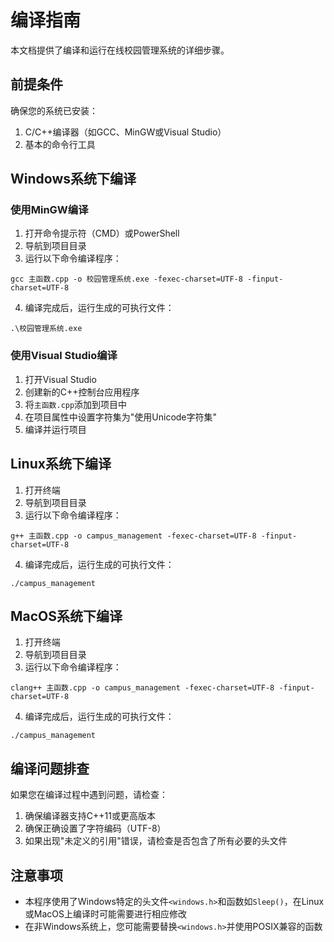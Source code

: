 # 编译指南

本文档提供了编译和运行在线校园管理系统的详细步骤。

## 前提条件

确保您的系统已安装：

1. C/C++编译器（如GCC、MinGW或Visual Studio）
2. 基本的命令行工具

## Windows系统下编译

### 使用MinGW编译

1. 打开命令提示符（CMD）或PowerShell
2. 导航到项目目录
3. 运行以下命令编译程序：

```
gcc 主函数.cpp -o 校园管理系统.exe -fexec-charset=UTF-8 -finput-charset=UTF-8
```

4. 编译完成后，运行生成的可执行文件：

```
.\校园管理系统.exe
```

### 使用Visual Studio编译

1. 打开Visual Studio
2. 创建新的C++控制台应用程序
3. 将`主函数.cpp`添加到项目中
4. 在项目属性中设置字符集为"使用Unicode字符集"
5. 编译并运行项目

## Linux系统下编译

1. 打开终端
2. 导航到项目目录
3. 运行以下命令编译程序：

```
g++ 主函数.cpp -o campus_management -fexec-charset=UTF-8 -finput-charset=UTF-8
```

4. 编译完成后，运行生成的可执行文件：

```
./campus_management
```

## MacOS系统下编译

1. 打开终端
2. 导航到项目目录
3. 运行以下命令编译程序：

```
clang++ 主函数.cpp -o campus_management -fexec-charset=UTF-8 -finput-charset=UTF-8
```

4. 编译完成后，运行生成的可执行文件：

```
./campus_management
```

## 编译问题排查

如果您在编译过程中遇到问题，请检查：

1. 确保编译器支持C++11或更高版本
2. 确保正确设置了字符编码（UTF-8）
3. 如果出现"未定义的引用"错误，请检查是否包含了所有必要的头文件

## 注意事项

- 本程序使用了Windows特定的头文件`<windows.h>`和函数如`Sleep()`，在Linux或MacOS上编译时可能需要进行相应修改
- 在非Windows系统上，您可能需要替换`<windows.h>`并使用POSIX兼容的函数 